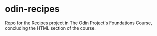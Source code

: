 # odin-recipes
Repo for the Recipes project in The Odin Project's Foundations Course, concluding the HTML section of the course.
